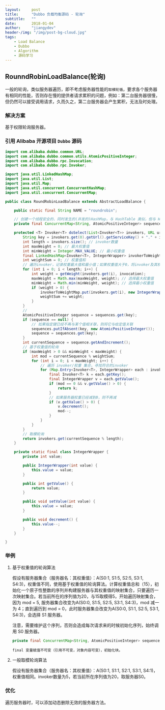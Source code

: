 ```yaml
---
layout:     post
title:      "Dubbo 负载均衡源码 - 轮询"
subtitle:   ""
date:       2018-01-04
author:     "jiangydev"
header-/img: "/img/post-bg-cloud.jpg"
tags:
    - Load Balance
    - Dubbo
    - Algorithm
    - 源码学习
---
```


## RounndRobinLoadBalance(轮询)

一般的轮询，类似服务器遍历，即不考虑服务器性能的`取模轮循`，要求各个服务器有相同的性能，否则存在慢的提供者请求累积的问题，例如：第二台服务器很慢，但仍然可以接受调用请求，久而久之，第二台服务器会产生累积，无法及时处理。

### 解决方案

基于权限轮询服务器。

### 引用 Alibaba 开源项目 `Dubbo` 源码

```java
import com.alibaba.dubbo.common.URL;
import com.alibaba.dubbo.common.utils.AtomicPositiveInteger;
import com.alibaba.dubbo.rpc.Invocation;
import com.alibaba.dubbo.rpc.Invoker;

import java.util.LinkedHashMap;
import java.util.List;
import java.util.Map;
import java.util.concurrent.ConcurrentHashMap;
import java.util.concurrent.ConcurrentMap;

public class RoundRobinLoadBalance extends AbstractLoadBalance {

    public static final String NAME = "roundrobin";

    // 创建一个线程安全的、同时发生的(并发的)HashMap，与 HashTable 类似，但与 HashMap 不同，不允许将 null 用作键或值
    private final ConcurrentMap<String, AtomicPositiveInteger> sequences = new ConcurrentHashMap<String, AtomicPositiveInteger>();

    protected <T> Invoker<T> doSelect(List<Invoker<T>> invokers, URL url, Invocation invocation) {
        String key = invokers.get(0).getUrl().getServiceKey() + "." + invocation.getMethodName();
        int length = invokers.size(); // invoker数量
        int maxWeight = 0; // 最大权重值
        int minWeight = Integer.MAX_VALUE; // 最小权重值
        final LinkedHashMap<Invoker<T>, IntegerWrapper> invokerToWeightMap = new LinkedHashMap<Invoker<T>, IntegerWrapper>();
        int weightSum = 0; // 权重值和
        // 遍历invoker，记录权重最大值和最小值；如果权重值大于0，将invoker及其权重值包装类放入map集合，并累加权重值。
        for (int i = 0; i < length; i++) {
            int weight = getWeight(invokers.get(i), invocation);
            maxWeight = Math.max(maxWeight, weight); // 选择最大权重值
            minWeight = Math.min(minWeight, weight); // 选择最小权重值
            if (weight > 0) {
                invokerToWeightMap.put(invokers.get(i), new IntegerWrapper(weight));
                weightSum += weight;
            }
        }
        //
        AtomicPositiveInteger sequence = sequences.get(key);
        if (sequence == null) {
            // 如果指定键已经不再与某个值相关联，则将它与给定值关联
            sequences.putIfAbsent(key, new AtomicPositiveInteger());
            sequence = sequences.get(key);
        }
        int currentSequence = sequence.getAndIncrement();
        // 基于权重值的轮询
        if (maxWeight > 0 && minWeight < maxWeight) {
            int mod = currentSequence % weightSum;
            for (int i = 0; i < maxWeight; i++) {
                // 遍历 invoker/权重 集合，寻找符合的invoker
                for (Map.Entry<Invoker<T>, IntegerWrapper> each : invokerToWeightMap.entrySet()) {
                    final Invoker<T> k = each.getKey();
                    final IntegerWrapper v = each.getValue();
                    if (mod == 0 && v.getValue() > 0) {
                        return k;
                    }
                    // 如果服务器权重已经减到0，则不再减
                    if (v.getValue() > 0) {
                        v.decrement();
                        mod--;
                    }
                }
            }
        }
        // 取模轮询
        return invokers.get(currentSequence % length);
    }

    private static final class IntegerWrapper {
        private int value;

        public IntegerWrapper(int value) {
            this.value = value;
        }

        public int getValue() {
            return value;
        }

        public void setValue(int value) {
            this.value = value;
        }

        public void decrement() {
            this.value--;
        }
    }

}
```

### 举例

1. 基于权重值的轮询算法

   假设有服务器集合（服务器名：其权重值）：A(S0:1, S1:5, S2:5, S3:1, S4:3)，权重值不同，使用基于权重值的轮询算法。计算权重值总和（15），初始化一个原子性整数的序列并构建服务器与其权重值的映射集合，只要遍历一次映射集合。若当前所在的序列值为20，与15取模得5，开始遍历映射集合，因为 mod = 5, 服务器集合改变为A(S0:0, S1:5, S2:5, S3:1, S4:3)，mod 减一为 4；直到遍历到 mod = 0，此时服务器集合改变为A(S0:0, S1:1, S2:5, S3:1, S4:3)，会选择 S1 服务器。

   注意，需要维护这个序列，否则会造成每次请求来的时候初始化序列，始终调用 S0 服务器。

   ```java
   private final ConcurrentMap<String, AtomicPositiveInteger> sequences = new ConcurrentHashMap<String, AtomicPositiveInteger>();
   ```

   ```
   final 变量赋值不可变（引用不可变，对象内容可变），初始化块。
   ```

   


  2. 一般取模轮询算法

     假设有服务器集合（服务器名：其权重值）：A(S0:1, S1:1, S2:1, S3:1, S4:1)，权重值相同。invoker数量为5，若当前所在序列值为20，取服务器S0。

### 优化

遍历服务器时，可以添加动态删除无效的服务器方法。
